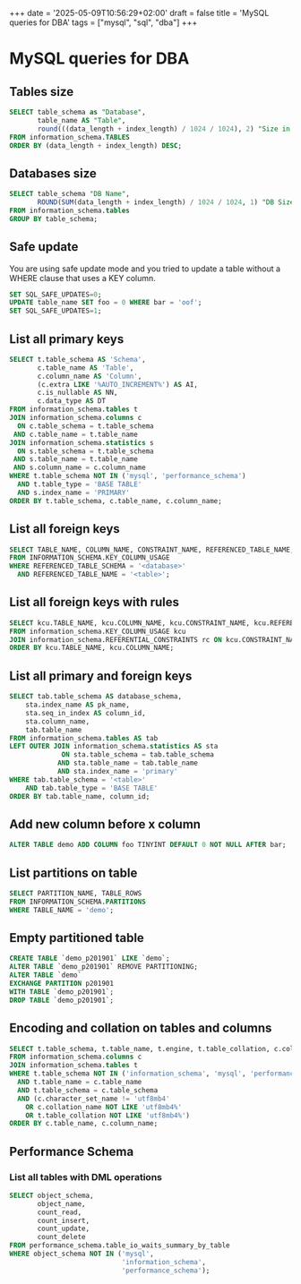 +++
date = '2025-05-09T10:56:29+02:00'
draft = false
title = 'MySQL queries for DBA'
tags = ["mysql", "sql", "dba"]
+++

# MySQL queries for DBA

## Tables size

```SQL
SELECT table_schema as "Database",
       table_name AS "Table", 
       round(((data_length + index_length) / 1024 / 1024), 2) "Size in MB"
FROM information_schema.TABLES 
ORDER BY (data_length + index_length) DESC;
```

## Databases size

```SQL
SELECT table_schema "DB Name",
       ROUND(SUM(data_length + index_length) / 1024 / 1024, 1) "DB Size in MB" 
FROM information_schema.tables 
GROUP BY table_schema;
```

## Safe update

You are using safe update mode and you tried to update a table without a WHERE clause that uses a KEY column.

```SQL
SET SQL_SAFE_UPDATES=0;
UPDATE table_name SET foo = 0 WHERE bar = 'oof';
SET SQL_SAFE_UPDATES=1;
```

## List all primary keys

```SQL
SELECT t.table_schema AS 'Schema',
       c.table_name AS 'Table',
       c.column_name AS 'Column',
       (c.extra LIKE '%AUTO_INCREMENT%') AS AI,
       c.is_nullable AS NN,
       c.data_type AS DT
FROM information_schema.tables t
JOIN information_schema.columns c
  ON c.table_schema = t.table_schema
 AND c.table_name = t.table_name
JOIN information_schema.statistics s
  ON s.table_schema = t.table_schema
 AND s.table_name = t.table_name
 AND s.column_name = c.column_name
WHERE t.table_schema NOT IN ('mysql', 'performance_schema')
  AND t.table_type = 'BASE TABLE'
  AND s.index_name = 'PRIMARY'
ORDER BY t.table_schema, c.table_name, c.column_name;
```

## List all foreign keys

```SQL
SELECT TABLE_NAME, COLUMN_NAME, CONSTRAINT_NAME, REFERENCED_TABLE_NAME, REFERENCED_COLUMN_NAME
FROM INFORMATION_SCHEMA.KEY_COLUMN_USAGE
WHERE REFERENCED_TABLE_SCHEMA = '<database>'
  AND REFERENCED_TABLE_NAME = '<table>';
```

## List all foreign keys with rules

```SQL
SELECT kcu.TABLE_NAME, kcu.COLUMN_NAME, kcu.CONSTRAINT_NAME, kcu.REFERENCED_TABLE_NAME, kcu.REFERENCED_COLUMN_NAME, rc.UPDATE_RULE, rc.DELETE_RULE
FROM information_schema.KEY_COLUMN_USAGE kcu
JOIN information_schema.REFERENTIAL_CONSTRAINTS rc ON kcu.CONSTRAINT_NAME = rc.CONSTRAINT_NAME
ORDER BY kcu.TABLE_NAME, kcu.COLUMN_NAME;
```

## List all primary and foreign keys

```SQL
SELECT tab.table_schema AS database_schema,
    sta.index_name AS pk_name,
    sta.seq_in_index AS column_id,
    sta.column_name,
    tab.table_name
FROM information_schema.tables AS tab
LEFT OUTER JOIN information_schema.statistics AS sta
             ON sta.table_schema = tab.table_schema
            AND sta.table_name = tab.table_name
            AND sta.index_name = 'primary'
WHERE tab.table_schema = '<table>'
    AND tab.table_type = 'BASE TABLE'
ORDER BY tab.table_name, column_id;
```
## Add new column before x column

```SQL
ALTER TABLE demo ADD COLUMN foo TINYINT DEFAULT 0 NOT NULL AFTER bar;
```

## List partitions on table

```SQL
SELECT PARTITION_NAME, TABLE_ROWS
FROM INFORMATION_SCHEMA.PARTITIONS
WHERE TABLE_NAME = 'demo';
```

## Empty partitioned table

```SQL
CREATE TABLE `demo_p201901` LIKE `demo`;
ALTER TABLE `demo_p201901` REMOVE PARTITIONING;
ALTER TABLE `demo`
EXCHANGE PARTITION p201901
WITH TABLE `demo_p201901`;
DROP TABLE `demo_p201901`;
```

## Encoding and collation on tables and columns

```SQL
SELECT t.table_schema, t.table_name, t.engine, t.table_collation, c.column_name, c.data_type, c.character_set_name, c.collation_name
FROM information_schema.columns c
JOIN information_schema.tables t
WHERE t.table_schema NOT IN ('information_schema', 'mysql', 'performance_schema', 'sys')
  AND t.table_name = c.table_name
  AND t.table_schema = c.table_schema
  AND (c.character_set_name != 'utf8mb4'
  	OR c.collation_name NOT LIKE 'utf8mb4%'
  	OR t.table_collation NOT LIKE 'utf8mb4%')
ORDER BY c.table_name, c.column_name;
```

## Performance Schema

### List all tables with DML operations

```SQL
SELECT object_schema,
       object_name,
       count_read,
       count_insert,
       count_update,
       count_delete
FROM performance_schema.table_io_waits_summary_by_table
WHERE object_schema NOT IN ('mysql',
                            'information_schema',
                            'performance_schema');
```
